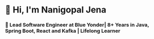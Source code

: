 # 👋 Hi, I'm Nanigopal Jena
### 🚀 Lead Software Engineer at Blue Yonder| 8+ Years in Java, Spring Boot, React and Kafka | Lifelong Learner

<!--
**nanigopaljena/nanigopaljena** is a ✨ _special_ ✨ repository because its `README.md` (this file) appears on your GitHub profile.

Here are some ideas to get you started:

- 🔭 I’m currently working on ...
- 🌱 I’m currently learning ...
- 👯 I’m looking to collaborate on ...
- 🤔 I’m looking for help with ...
- 💬 Ask me about ...
- 📫 How to reach me: ...
- 😄 Pronouns: ...
- ⚡ Fun fact: ...
-->
